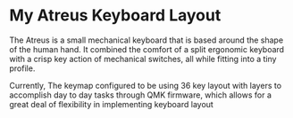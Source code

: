 My Atreus Keyboard Layout
=========================

The Atreus is a small mechanical keyboard that is based around the shape of the human hand. It combined the comfort of a split ergonomic keyboard with a crisp key action of mechanical switches, all while fitting into a tiny profile.


Currently, The keymap configured to be using 36 key layout with layers to accomplish day to day tasks
through QMK firmware, which allows for a great deal of flexibility in implementing keyboard layout
